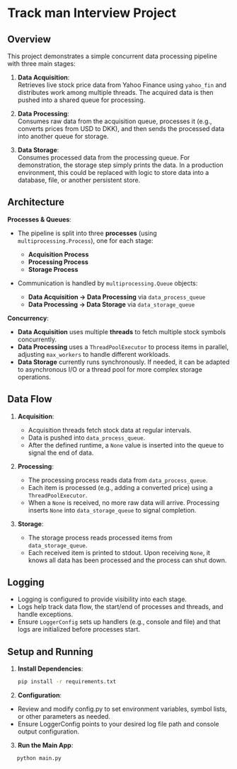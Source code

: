 # Track man Interview Project

## Overview

This project demonstrates a simple concurrent data processing pipeline with three main stages:

1. **Data Acquisition**:  
   Retrieves live stock price data from Yahoo Finance using `yahoo_fin` and distributes work among multiple threads. The
   acquired data is then pushed into a shared queue for processing.

2. **Data Processing**:  
   Consumes raw data from the acquisition queue, processes it (e.g., converts prices from USD to DKK), and then sends
   the processed data into another queue for storage.

3. **Data Storage**:  
   Consumes processed data from the processing queue. For demonstration, the storage step simply prints the data. In a
   production environment, this could be replaced with logic to store data into a database, file, or another persistent
   store.

## Architecture

**Processes & Queues**:

- The pipeline is split into three **processes** (using `multiprocessing.Process`), one for each stage:
    - **Acquisition Process**
    - **Processing Process**
    - **Storage Process**

- Communication is handled by `multiprocessing.Queue` objects:
    - **Data Acquisition → Data Processing** via `data_process_queue`
    - **Data Processing → Data Storage** via `data_storage_queue`

**Concurrency**:

- **Data Acquisition** uses multiple **threads** to fetch multiple stock symbols concurrently.
- **Data Processing** uses a `ThreadPoolExecutor` to process items in parallel, adjusting `max_workers` to handle
  different workloads.
- **Data Storage** currently runs synchronously. If needed, it can be adapted to asynchronous I/O or a thread pool for
  more complex storage operations.

## Data Flow

1. **Acquisition**:
    - Acquisition threads fetch stock data at regular intervals.
    - Data is pushed into `data_process_queue`.
    - After the defined runtime, a `None` value is inserted into the queue to signal the end of data.

2. **Processing**:
    - The processing process reads data from `data_process_queue`.
    - Each item is processed (e.g., adding a converted price) using a `ThreadPoolExecutor`.
    - When a `None` is received, no more raw data will arrive. Processing inserts `None` into `data_storage_queue` to
      signal completion.

3. **Storage**:
    - The storage process reads processed items from `data_storage_queue`.
    - Each received item is printed to stdout. Upon receiving `None`, it knows all data has been processed and the
      process can shut down.

## Logging

- Logging is configured to provide visibility into each stage.
- Logs help track data flow, the start/end of processes and threads, and handle exceptions.
- Ensure `LoggerConfig` sets up handlers (e.g., console and file) and that logs are initialized before processes start.

## Setup and Running

1. **Install Dependencies**:
   ```bash
   pip install -r requirements.txt
   ```
2. **Configuration**:

- Review and modify config.py to set environment variables, symbol lists, or other parameters as needed.
- Ensure LoggerConfig points to your desired log file path and console output configuration.

3. **Run the Main App**:

```bash
   python main.py
```